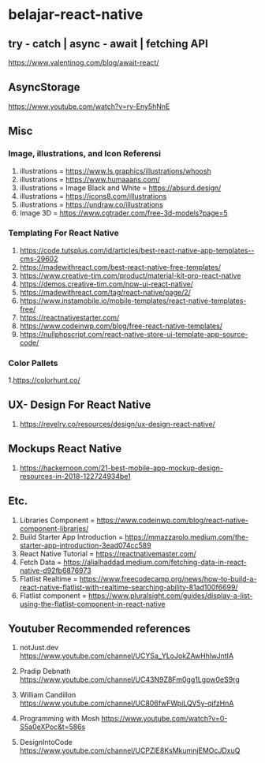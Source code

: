 # belajar-react-native


## try - catch | async - await | fetching API
https://www.valentinog.com/blog/await-react/

## AsyncStorage
https://www.youtube.com/watch?v=ry-Eny5hNnE

## Misc

### Image, illustrations, and Icon Referensi
1. illustrations = https://www.ls.graphics/illustrations/whoosh
2. illustrations = https://www.humaaans.com/
3. illustrations = Image Black and White = https://absurd.design/
4. illustrations = https://icons8.com/illustrations
5. illustrations = https://undraw.co/illustrations
6. Image 3D = https://www.cgtrader.com/free-3d-models?page=5

### Templating For React Native
1. https://code.tutsplus.com/id/articles/best-react-native-app-templates--cms-29602
2. https://madewithreact.com/best-react-native-free-templates/
3. https://www.creative-tim.com/product/material-kit-pro-react-native
4. https://demos.creative-tim.com/now-ui-react-native/
5. https://madewithreact.com/tag/react-native/page/2/
6. https://www.instamobile.io/mobile-templates/react-native-templates-free/
7. https://reactnativestarter.com/
8. https://www.codeinwp.com/blog/free-react-native-templates/
9. https://nullphpscript.com/react-native-store-ui-template-app-source-code/

### Color Pallets
1.https://colorhunt.co/

## UX- Design For React Native
1. https://revelry.co/resources/design/ux-design-react-native/

## Mockups React Native
1. https://hackernoon.com/21-best-mobile-app-mockup-design-resources-in-2018-122724934be1

## Etc.
1. Libraries Component = https://www.codeinwp.com/blog/react-native-component-libraries/
2. Build Starter App Introduction = https://mmazzarolo.medium.com/the-starter-app-introduction-3ead074cc589
3. React Native Tutorial = https://reactnativemaster.com/
4. Fetch Data = https://alialhaddad.medium.com/fetching-data-in-react-native-d92fb6876973
5. Flatlist Realtime = https://www.freecodecamp.org/news/how-to-build-a-react-native-flatlist-with-realtime-searching-ability-81ad100f6699/
6. Flatlist component = https://www.pluralsight.com/guides/display-a-list-using-the-flatlist-component-in-react-native

## Youtuber Recommended references 
1. notJust․dev
    https://www.youtube.com/channel/UCYSa_YLoJokZAwHhlwJntIA

2. Pradip Debnath
    https://www.youtube.com/channel/UC43N9Z8Fm0gg1Lgpw0eS9rg

3. William Candillon
    https://www.youtube.com/channel/UC806fwFWpiLQV5y-qifzHnA

4. Programming with Mosh 
    https://www.youtube.com/watch?v=0-S5a0eXPoc&t=586s

5. DesignIntoCode
    https://www.youtube.com/channel/UCPZlE8KsMkumnjEMOcJDxuQ
